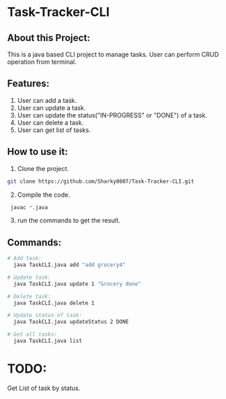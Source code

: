 # Task-Tracker-CLI

## About this Project:
This is a java based CLI project to manage tasks. User can perform CRUD operation from terminal.

## Features:
1. User can add a task.
2. User can update a task.
3. User can update the status("IN-PROGRESS" or "DONE") of a task.
4. User can delete a task.
5. User can get list of tasks.

## How to use it:
1. Clone the project.
```bash
git clone https://github.com/Sharky0007/Task-Tracker-CLI.git
 ```
2. Compile the code.
```bash
 javac *.java
 ```
3. run the commands to get the result.

## Commands:
```bash
# Add task:
  java TaskCLI.java add "add grocery4"

# Update task:
  java TaskCLI.java update 1 "Grocery done"

# Delete task:
  java TaskCLI.java delete 1

# Update status of task:
  java TaskCLI.java updateStatus 2 DONE

# Get all tasks:
  java TaskCLI.java list
```

# TODO:
Get List of task by status.
